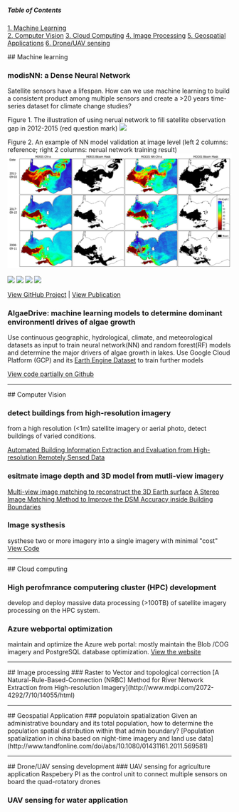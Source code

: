 ##### **Table of Contents** 
[1. Machine Learning](#MachineLearning)  
[2. Computer Vision](#ComputerVision) 
[3. Cloud Computing](#CloudComputing) 
[4. Image Processing](#ImageProcessing) 
[5. Geospatial Applications](#GeospatialApp) 
[6. Drone/UAV sensing](#Drone) 

<a name="MachineLearning"/> 
## Machine learning

### modisNN: a Dense Neural Network

Satellite sensors have a lifespan. How can we use machine learning to build a consistent product among multiple sensors and create a >20 years time-series dataset for climate change studies?
<!-- https://pub.mdpi-res.com/remotesensing/remotesensing-13-03349/article_deploy/html/images/remotesensing-13-03349-ag.png?1630051208  the image from publication -->

Figure 1. The illustration of using nerual network to fill satellite observation gap in 2012-2015 (red question mark)
<img src="images/modisNN_abstract.png?raw=true" />

Figure 2. An example of NN model validation at image level (left 2 columns: reference; right 2 columns: nerual network training result)
<img src="images/modisNN_rst.png?raw=true" width="1000"/>

[![](https://img.shields.io/badge/Python-white?logo=Python)](#) [![](https://img.shields.io/badge/Jupyter-white?logo=Jupyter)](#) [![](https://img.shields.io/badge/Tensorflow-white?logo=Tensorflow)](#) [![](https://img.shields.io/badge/Anaconda-white?logo=Anaconda)](#) 

[View GitHub Project](https://github.com/chqzeng/MODISNN)  |  [View Publication](https://www.mdpi.com/2072-4292/11/19/2306)

### AlgaeDrive: machine learning models to determine dominant environmentl drives of algae growth
Use continuous geographic, hydrological, climate, and meteorological datasets as input to train neural network(NN) and random forest(RF) models and determine the major drivers of algae growth in lakes.
Use Google Cloud Platform (GCP) and its [Earth Engine Dataset](https://developers.google.com/earth-engine/datasets) to train further models

[View code partially on Github](https://github.com/chqzeng/OpenWL/tree/main/S2MSI_LST8_chl)

---
<a name="ComputerVision"/> 
## Computer Vision

### detect buildings from high-resolution imagery
from a high resolution (<1m) satellite imagery or aerial photo, detect buildings of varied conditions.

[Automated Building Information Extraction and Evaluation from High-resolution Remotely Sensed Data](https://ir.lib.uwo.ca/etd/2076/)


### esitmate image depth and 3D model from mutli-view imagery

[Multi-view image matching to reconstruct the 3D Earth surface](https://www.taylorfrancis.com/chapters/edit/10.1201/9780429470196-5/multiview-image-matching-3d-earth-surface-reconstruction-chuiqing-zeng-jinfei-wang)
[A Stereo Image Matching Method to Improve the DSM Accuracy inside Building Boundaries](http://pubs.casi.ca/doi/abs/10.5589/m13-039)

### Image systhesis
systhese two or more imagery into a single imagery with minimal "cost" 
[View Code]() 

---
<a name="CloudComputing"/> 
## Cloud computing

### High perofmrance computering cluster (HPC) development
develop and deploy massive data processing (>100TB) of satellite imagery processing on the HPC system.

### Azure webportal optimization
maintain and optimize the Azure web portal: mostly maintain the Blob /COG imagery and PostgreSQL database optimization.
[View the website](https://eolakewatch-staging.azurewebsites.net/)

---
<a name="ImageProcessing"/> 
## Image processing
### Raster to Vector and topological correction
[A Natural-Rule-Based-Connection (NRBC) Method for River Network Extraction from High-resolution Imagery](http://www.mdpi.com/2072-4292/7/10/14055/html)


---
<a name="GeospatialApp"/> 
## Geospatial Application
### populatoin spatialization
Given an administrative boundary and its total population, how to determine the population spatial distribution within that admin boundary?
[Population spatialization in china based on night-time imagery and land use data](http://www.tandfonline.com/doi/abs/10.1080/01431161.2011.569581)



--- 
<a name="Drone"/> 
## Drone/UAV sensing development
### UAV sensing for agriculture application
Raspebery PI as the control unit to connect multiple sensors on board the quad-rotatory drones

### UAV sensing for water application
